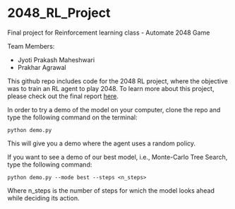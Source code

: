 # 2048_RL_Project
Final project for Reinforcement learning class - Automate 2048 Game

Team Members:
- Jyoti Prakash Maheshwari
- Prakhar Agrawal

This github repo includes code for the 2048 RL project, where the objective was to train an RL agent to play 2048. To learn more about this project, please check out the final report [here](https://github.com/jyotipmahes/2048_RL_Project/blob/master/2048_final_report.pdf).

In order to try a demo of the model on your computer, clone the repo and type the following command on the terminal:

```
python demo.py
```

This will give you a demo where the agent uses a random policy.

If you want to see a demo of our best model, i.e., Monte-Carlo Tree Search, type the following command:

```
python demo.py --mode best --steps <n_steps>
```

Where n_steps is the number of steps for wnich the model looks ahead while deciding its action.
